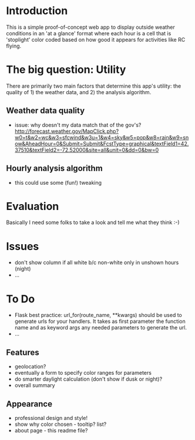 # Introduction
This is a simple proof-of-concept web app to display outside weather conditions in an 'at a glance' format where each
hour is a cell that is 'stoplight' color coded based on how good it appears for activities like RC flying.


# The big question: Utility
There are primarily two main factors that determine this app's utility: the quality of 1) the weather data, and 2) the
analysis algorithm.

## Weather data quality
- issue: why doesn't my data match that of the gov's? http://forecast.weather.gov/MapClick.php?w0=t&w2=wc&w3=sfcwind&w3u=1&w4=sky&w5=pop&w8=rain&w9=snow&AheadHour=0&Submit=Submit&FcstType=graphical&textField1=42.37510&textField2=-72.52000&site=all&unit=0&dd=0&bw=0

## Hourly analysis algorithm
- this could use some (fun!) tweaking


# Evaluation
Basically I need some folks to take a look and tell me what they think :-)


# Issues
- don't show column if all white b/c non-white only in unshown hours (night)
- ...


# To Do
- Flask best practice: url_for(route_name, **kwargs) should be used to generate urls for your handlers.
  It takes as first parameter the function name and as keyword args any needed parameters to generate the url.
- ...


## Features
- geolocation?
- eventually a form to specify color ranges for parameters
- do smarter daylight calculation (don't show if dusk or night)?
- overall summary

## Appearance
- professional design and style!
- show why color chosen - tooltip? list?
- about page - this readme file?
